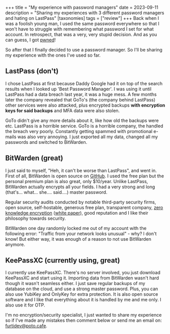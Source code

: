 +++
title = "My experience with password managers"
date = 2023-09-11
description = "Sharing my experiences with 3 different password managers and hating on LastPass"
[taxonomies]
tags = ["review"]
+++
Back when I was a foolish young man, I used the same password everywhere so that I won't have to struggle with remembering what password I set for what account. In retrospect, that was a very, very stupid decision. And as you can guess, I got [pwned](https://haveibeenpwned.com/)!

So after that I finally decided to use a password manager. So I'll be sharing my experience with the ones I've used so far.

## LastPass (don't)
I chose LastPass at first because Daddy Google had it on top of the search results when I looked up 'Best Password Manager'. I was using it until LastPass had a data breach last year, it was a huge mess. A few months later the company revealed that GoTo's (the company behind LastPass) other services were also attacked, plus encrypted backups **with encryption keys for said backups** and MFA data were also stolen. 

GoTo didn't give any more details about it, like how old the backups were etc. LastPass is a horrible service. GoTo is a horrible company, the handled the breach very poorly. Constantly getting spammed with promotional e-mails was also very annoying. I just exported all my data, changed all my passwords and switched to BitWarden.

## BitWarden (great)
I just said to myself, "Heh, it can't be worse than LastPass", and went in. First of all, BitWarden is open source on [GitHub](https://github.com/bitwarden/). I used the free plan but the personal premium plan is also great, only $10/year. Unlike LastPass, BitWarden actually encrypts all your fields. I had a very strong and long (that's... what... she.... said....) master password. 

Regular security audits conducted by notable third-party security firms, open source, self-hostable, generous free plan, transparent company, [zero knowledge encryption](https://bitwarden.com/help/what-encryption-is-used/) ([white paper](https://bitwarden.com/resources/zero-knowledge-encryption-white-paper/)), good reputation and I like their philosophy towards security. 

BitWarden one day randomly locked me out of my account with the following error: "Traffic from your network looks unusual" - why? I don't know! But either way, it was enough of a reason to not use BitWarden anymore.

## KeePassXC (currently using, great)
I currently use KeePassXC. There's no server involved, you just download KeePassXC and start using it. Importing data from BitWarden wasn't hard though it wasn't seamless either. I just save regular backups of my database on the cloud, and use a strong master password. Plus, you can also use YubiKey and OnlyKey for extra protection. It is also open source software and I like that everything about it is handled by me and me only. I also use it for OTP.

I'm no encryption/security specialist, I just wanted to share my experience so if I've made any mistakes then comment below or send me an email on: [furtidev@poto.cafe](mailto:furtidev@poto.cafe).
